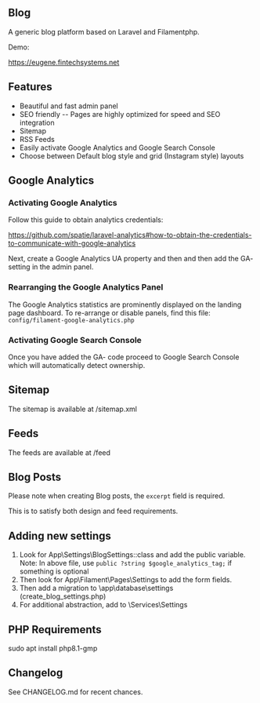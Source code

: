 ## Blog

A generic blog platform based on Laravel and Filamentphp.

Demo:

https://eugene.fintechsystems.net

## Features

- Beautiful and fast admin panel
- SEO friendly
-- Pages are highly optimized for speed and SEO integration
- Sitemap
- RSS Feeds
- Easily activate Google Analytics and Google Search Console
- Choose between Default blog style and grid (Instagram style) layouts

## Google Analytics

### Activating Google Analytics

Follow this guide to obtain analytics credentials:

https://github.com/spatie/laravel-analytics#how-to-obtain-the-credentials-to-communicate-with-google-analytics

Next, create a Google Analytics UA property and then and then add the GA- setting in the admin panel.

### Rearranging the Google Analytics Panel

The Google Analytics statistics are prominently displayed on the landing page dashboard. To re-arrange or disable panels, find this file:
`config/filament-google-analytics.php`

### Activating Google Search Console

Once you have added the GA- code proceed to Google Search Console which will automatically detect ownership.

## Sitemap

The sitemap is available at /sitemap.xml

## Feeds

The feeds are available at /feed

## Blog Posts

Please note when creating Blog posts, the `excerpt` field is required.

This is to satisfy both design and feed requirements. 

## Adding new settings

1. Look for App\Settings\BlogSettings::class and add the public variable.
    Note: In above file, use `public ?string $google_analytics_tag;` if something is optional
2. Then look for App\Filament\Pages\Settings to add the form fields.
3. Then add a migration to \app\database\settings (create_blog_settings.php)
4. For additional abstraction, add to \Services\Settings

## PHP Requirements

sudo apt install php8.1-gmp

## Changelog

See CHANGELOG.md for recent chances.
